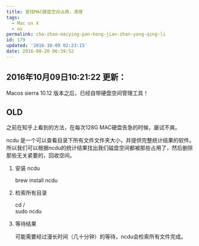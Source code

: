 ```yaml
---
title: 查找MAC硬盘空间占用，清理
tags:
  - Mac os X
  - os
permalink: cha-zhao-macying-pan-kong-jian-zhan-yong-qing-li
id: 179
updated: '2016-10-09 02:23:15'
date: 2016-08-20 06:39:52
---
```


## 2016年10月09日10:21:22 更新：

Macos sierra 10.12 版本之后，已经自带硬盘空间管理工具！

## OLD

之前在知乎上看到的方法，在每次128G MAC硬盘告急的时候，屡试不爽。

ncdu 是一个可以查看目录下所有文件文件夹大小，并提供完整统计结果的软件。所以我们可以根据ncdu的统计结果找出我们磁盘空间都被那些占用了，然后删除那些无关紧要的，回收空间。


1. 安装 ncdu

   brew install ncdu


2. 检索所有目录

    cd /    
    sudo ncdu


3. 等待结果

    可能需要经过漫长时间（几十分钟）的等待，ncdu会检索所有文件完成。

